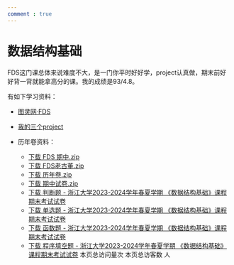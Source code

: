 ```yaml
---
comment : true
---
```


<script defer src="https://vercount.one/js"></script>


























# 数据结构基础

FDS这门课总体来说难度不大，是一门你平时好好学，project认真做，期末前好好背一背就能拿高分的课。我的成绩是93/4.8。

有如下学习资料：

* [图灵网·FDS](https://zju-turing.github.io/TuringCourses/major_basic/data_structure/)

* [我的三个project](https://github.com/wildfire322/ZJU-FDS-Project2024)

* 历年卷资料：
    * <a href="https://starstone3.github.io/smaterials/FDS 期中.zip" download="FDS 期中.zip">下载 FDS 期中.zip</a> 
    * <a href="https://starstone3.github.io/smaterials/FDS老古董.zip" download="FDS老古董.zip">下载 FDS老古董.zip</a> 
    *  <a href="https://starstone3.github.io/smaterials/历年卷.zip" download="历年卷.zip">下载 历年卷.zip</a> 
    * <a href="https://starstone3.github.io/smaterials/期中试卷.zip" download="期中试卷.zip">下载 期中试卷.zip</a>
    * <a href="https://starstone3.github.io/smaterials/判断题 - 浙江大学2023-2024学年春夏学期 《数据结构基础》课程期末考试试卷.pdf" download="判断题 - 浙江大学2023-2024学年春夏学期 《数据结构基础》课程期末考试试卷.pdf">下载 判断题 - 浙江大学2023-2024学年春夏学期 《数据结构基础》课程期末考试试卷</a>
    * <a href="https://starstone3.github.io/smaterials/单选题 - 浙江大学2023-2024学年春夏学期 《数据结构基础》课程期末考试试卷.pdf" download="单选题 - 浙江大学2023-2024学年春夏学期 《数据结构基础》课程期末考试试卷.pdf">下载 单选题 - 浙江大学2023-2024学年春夏学期 《数据结构基础》课程期末考试试卷</a>
    * <a href="https://starstone3.github.io/smaterials/6-1-1 Height of Binary Search Tree - 浙江大学2023-2024学年春夏学期 《数据结构基础》课程期末考试试卷.pdf" download="6-1-1 Height of Binary Search Tree - 浙江大学2023-2024学年春夏学期 《数据结构基础》课程期末考试试卷.pdf">下载 函数题 - 浙江大学2023-2024学年春夏学期 《数据结构基础》课程期末考试试卷</a>
    * <a href="https://starstone3.github.io/smaterials/程序填空题 - 浙江大学2023-2024学年春夏学期 《数据结构基础》课程期末考试试卷.pdf" download="程序填空题 - 浙江大学2023-2024学年春夏学期 《数据结构基础》课程期末考试试卷.pdf">下载 程序填空题 - 浙江大学2023-2024学年春夏学期 《数据结构基础》课程期末考试试卷</a>
<span id="busuanzi_container_page_pv">本页总访问量<span id="busuanzi_value_page_pv"></span>次</span>
<span id="busuanzi_container_page_uv">本页总访客数 <span id="busuanzi_value_page_uv"></span> 人</span>